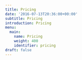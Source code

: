 ```yaml
---
title: Pricing
date: '2016-07-13T20:36:00+00:00'
subtitle: Pricing
introduction: Pricing
menu:
  main:
    name: Pricing
    weight: 400
    identifier: pricing
draft: false
---
```

